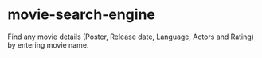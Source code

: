 # movie-search-engine
Find any movie details (Poster, Release date, Language, Actors and Rating) by entering movie name.
